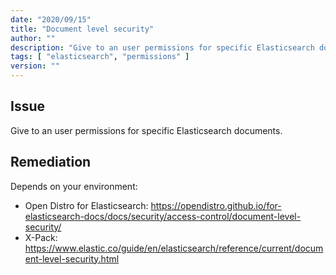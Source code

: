 ```yaml
---
date: "2020/09/15"
title: "Document level security"
author: ""
description: "Give to an user permissions for specific Elasticsearch documents"
tags: [ "elasticsearch", "permissions" ]
version: ""
---
```


## Issue

Give to an user permissions for specific Elasticsearch documents.

## Remediation

Depends on your environment:

- Open Distro for Elasticsearch: https://opendistro.github.io/for-elasticsearch-docs/docs/security/access-control/document-level-security/
- X-Pack: https://www.elastic.co/guide/en/elasticsearch/reference/current/document-level-security.html
